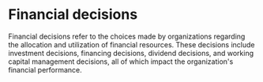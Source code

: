 # Financial decisions
Financial decisions refer to the choices made by organizations regarding the allocation and utilization of financial resources. These decisions include investment decisions, financing decisions, dividend decisions, and working capital management decisions, all of which impact the organization's financial performance.
